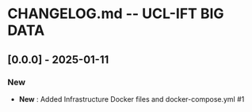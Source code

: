 # CHANGELOG.md -- UCL-IFT BIG DATA

## [0.0.0] - 2025-01-11

### New

- **New** : Added Infrastructure Docker files and docker-compose.yml #1
